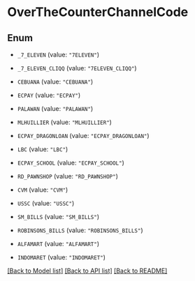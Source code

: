 # OverTheCounterChannelCode

## Enum


* `_7_ELEVEN` (value: `"7ELEVEN"`)

* `_7_ELEVEN_CLIQQ` (value: `"7ELEVEN_CLIQQ"`)

* `CEBUANA` (value: `"CEBUANA"`)

* `ECPAY` (value: `"ECPAY"`)

* `PALAWAN` (value: `"PALAWAN"`)

* `MLHUILLIER` (value: `"MLHUILLIER"`)

* `ECPAY_DRAGONLOAN` (value: `"ECPAY_DRAGONLOAN"`)

* `LBC` (value: `"LBC"`)

* `ECPAY_SCHOOL` (value: `"ECPAY_SCHOOL"`)

* `RD_PAWNSHOP` (value: `"RD_PAWNSHOP"`)

* `CVM` (value: `"CVM"`)

* `USSC` (value: `"USSC"`)

* `SM_BILLS` (value: `"SM_BILLS"`)

* `ROBINSONS_BILLS` (value: `"ROBINSONS_BILLS"`)

* `ALFAMART` (value: `"ALFAMART"`)

* `INDOMARET` (value: `"INDOMARET"`)


[[Back to Model list]](../README.md#documentation-for-models) [[Back to API list]](../README.md#documentation-for-api-endpoints) [[Back to README]](../README.md)


